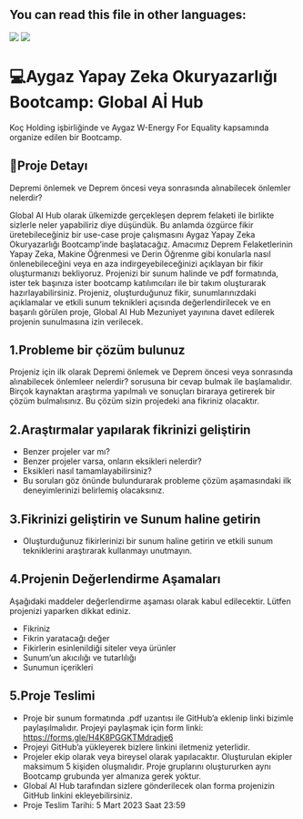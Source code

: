 ## You can read this file in other languages:
<a href="README.md"><img src="https://img.shields.io/badge/-T%C3%9CRK%C3%87E-red?style=for-the-badge"></a>
<a href="README.en.md"><img src="https://img.shields.io/badge/-ENGLISH-red?style=for-the-badge"></a>

# 💻Aygaz Yapay Zeka Okuryazarlığı Bootcamp: Global Aİ Hub

Koç Holding işbirliğinde ve Aygaz W-Energy For Equality kapsamında organize edilen bir Bootcamp.

## 🧩Proje Detayı


Depremi önlemek ve Deprem öncesi veya sonrasında alınabilecek önlemler nelerdir?

Global AI Hub olarak ülkemizde gerçekleşen deprem felaketi ile birlikte sizlerle neler yapabiliriz diye düşündük. Bu anlamda özgürce fikir üretebileceğiniz bir use-case proje çalışmasını Aygaz Yapay Zeka Okuryazarlığı Bootcamp’inde başlatacağız. Amacımız Deprem Felaketlerinin Yapay Zeka, Makine Öğrenmesi ve Derin Öğrenme gibi konularla nasıl önlenebileceğini veya en aza indirgeyebileceğinizi açıklayan bir fikir oluşturmanızı bekliyoruz. Projenizi bir sunum halinde ve pdf formatında, ister tek başınıza ister bootcamp katılımcıları ile bir takım oluşturarak hazırlayabilirsiniz. Projeniz, oluşturduğunuz fikir, sunumlarınızdaki açıklamalar ve etkili sunum teknikleri açısında değerlendirilecek ve en başarılı görülen proje, Global AI Hub Mezuniyet yayınına davet edilerek projenin sunulmasına izin verilecek. 

## 1.Probleme bir çözüm bulunuz
Projeniz için ilk olarak Depremi önlemek ve Deprem öncesi veya sonrasında alınabilecek önlemleer nelerdir? sorusuna bir cevap bulmak ile başlamalıdır. 
Birçok kaynaktan araştırma yapılmalı ve sonuçları biraraya getirerek bir çözüm bulmalısınız. Bu çözüm sizin projedeki ana fikriniz olacaktır.

## 2.Araştırmalar yapılarak fikrinizi geliştirin
- Benzer projeler var mı?
- Benzer projeler varsa, onların eksikleri nelerdir?
- Eksikleri nasıl tamamlayabilirsiniz?
- Bu soruları göz önünde bulundurarak probleme çözüm aşamasındaki ilk deneyimlerinizi belirlemiş olacaksınız.

## 3.Fikrinizi geliştirin ve Sunum haline getirin
- Oluşturduğunuz fikirlerinizi bir sunum haline getirin ve etkili sunum tekniklerini araştırarak kullanmayı unutmayın.

## 4.Projenin Değerlendirme Aşamaları
Aşağıdaki maddeler değerlendirme aşaması olarak kabul edilecektir. Lütfen projenizi yaparken dikkat ediniz.
- Fikriniz 
- Fikrin yaratacağı değer
- Fikirlerin esinlenildiği siteler veya ürünler
- Sunum’un akıcılığı ve tutarlılığı
- Sunumun içerikleri

## 5.Proje Teslimi

- Proje bir sunum formatında .pdf uzantısı ile GitHub’a eklenip linki bizimle paylaşılmalıdır. Projeyi paylaşmak için form linki: https://forms.gle/H4K8PGGKTMdradje6
- Projeyi GitHub’a yükleyerek bizlere linkini iletmeniz yeterlidir.
- Projeler ekip olarak veya bireysel olarak yapılacaktır. Oluşturulan ekipler maksimum 5 kişiden oluşmalıdır. Proje gruplarını oluştururken aynı Bootcamp grubunda yer almanıza gerek yoktur.
- Global AI Hub tarafından sizlere gönderilecek olan forma projenizin GitHub linkini ekleyebilirsiniz.
- Proje Teslim Tarihi: 5 Mart 2023 Saat 23:59


